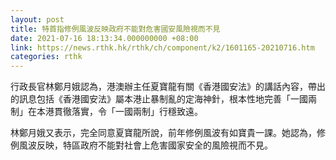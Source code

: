 ```yaml
---
layout: post
title: 特首指修例風波反映政府不能對危害國安風險視而不見
date: 2021-07-16 18:13:34.000000000 +08:00
link: https://news.rthk.hk/rthk/ch/component/k2/1601165-20210716.htm
categories: rthk
---
```


行政長官林鄭月娥認為，港澳辦主任夏寶龍有關《香港國安法》的講話內容，帶出的訊息包括《香港國安法》屬本港止暴制亂的定海神針，根本性地完善「一國兩制」在本港貫徹落實，令「一國兩制」行穩致遠。

林鄭月娥又表示，完全同意夏寶龍所說，前年修例風波有如寶貴一課。她認為，修例風波反映，特區政府不能對社會上危害國家安全的風險視而不見。
